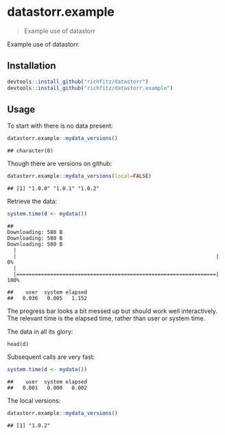 # datastorr.example

> Example use of datastorr

Example use of datastorr.

## Installation

```r
devtools::install_github("richfitz/datastorr")
devtools::install_github("richfitz/datastorr.example")
```

## Usage



To start with there is no data present:


```r
datastorr.example::mydata_versions()
```

```
## character(0)
```

Though there are versions on github:


```r
datastorr.example::mydata_versions(local=FALSE)
```

```
## [1] "1.0.0" "1.0.1" "1.0.2"
```

Retrieve the data:


```r
system.time(d <- mydata())
```

```
## Downloading: 580 B     Downloading: 580 B     Downloading: 580 B       |                                                                         |                                                                 |   0%  |                                                                         |=================================================================| 100%
```

```
##    user  system elapsed
##   0.036   0.005   1.152
```

The progress bar looks a bit messed up but should work well interactively.  The relevant time is the elapsed time, rather than user or system time.

The data in all its glory:
```
head(d)
```

Subsequent calls are very fast:


```r
system.time(d <- mydata())
```

```
##    user  system elapsed
##   0.001   0.000   0.002
```

The local versions:


```r
datastorr.example::mydata_versions()
```

```
## [1] "1.0.2"
```
